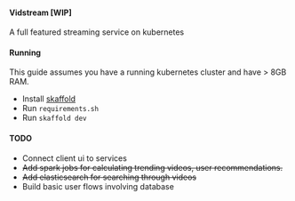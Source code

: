 #### Vidstream [WIP]
A full featured streaming service on kubernetes

#### Running
This guide assumes you have a running kubernetes cluster and have > 8GB RAM.

- Install [skaffold](https://skaffold.dev)
- Run `requirements.sh`
- Run `skaffold dev`

#### TODO
- Connect client ui to services
- ~~Add spark jobs for calculating trending videos, user recommendations.~~
- ~~Add elasticsearch for searching through videos~~
- Build basic user flows involving database
